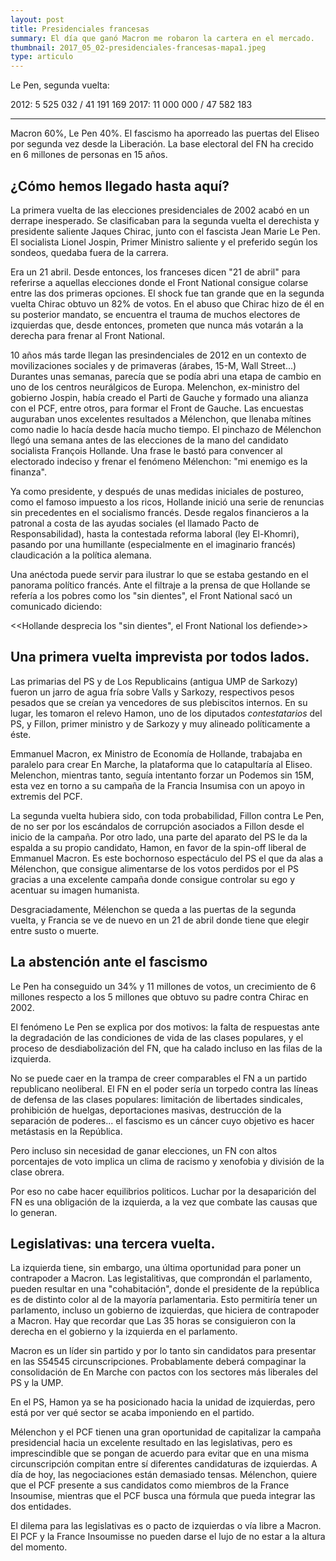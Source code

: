 ```yaml
---
layout: post
title: Presidenciales francesas
summary: El día que ganó Macron me robaron la cartera en el mercado.
thumbnail: 2017_05_02-presidenciales-francesas-mapa1.jpeg
type: articulo
---
```


Le Pen, segunda vuelta:

2012:   5 525 032 / 41 191 169
2017:  11 000 000 / 47 582 183

------

Macron 60%, Le Pen 40%. El fascismo ha aporreado las puertas 
del Eliseo por segunda vez desde la Liberación. La base electoral del FN 
ha crecido en 6 millones de personas en 15 años.

## ¿Cómo hemos llegado hasta aquí?

La primera vuelta de las elecciones presidenciales de 2002 acabó en un 
derrape inesperado. Se clasificaban para la segunda vuelta el derechista
y presidente saliente Jaques Chirac, junto con el fascista Jean Marie Le Pen.
El socialista Lionel Jospin, Primer Ministro saliente y el preferido según 
los sondeos, quedaba fuera de la carrera.

Era un 21 abril. Desde entonces, los franceses dicen "21 de abril" para 
referirse a aquellas elecciones donde el Front National consigue colarse 
entre las dos primeras opciones. El shock fue tan grande que en la 
segunda vuelta Chirac obtuvo un 82% de votos. En el abuso que Chirac 
hizo de él en su posterior mandato, se encuentra el trauma de muchos 
electores de izquierdas que, desde entonces, prometen que nunca más 
votarán a la derecha para frenar al Front National.

10 años más tarde llegan las presindenciales de 2012 en un contexto de movilizaciones sociales
y de primaveras (árabes, 15-M, Wall Street...) Durantes unas semanas, parecía 
que se podía abri una etapa de cambio en uno de los centros neurálgicos de Europa. 
Melenchon, ex-ministro del gobierno Jospin, había creado el Parti de Gauche 
y formado una alianza con el PCF, entre otros, para formar el Front de Gauche. 
Las encuestas auguraban unos excelentes resultados a Mélenchon, 
que llenaba mítines como nadie lo hacía desde hacía mucho tiempo.
El pinchazo de Mélenchon llegó una semana antes de las elecciones de la mano
del candidato socialista François Hollande. Una frase le bastó para 
convencer al electorado indeciso y frenar el fenómeno Mélenchon: "mi enemigo es la finanza". 

Ya como presidente, y después de unas medidas iniciales de postureo, 
como el famoso impuesto a los ricos, Hollande inició una serie de renuncias 
sin precedentes en el socialismo francés. Desde regalos financieros a la 
patronal a costa de las ayudas sociales (el llamado Pacto de Responsabilidad), 
hasta la contestada reforma laboral (ley El-Khomri), pasando
por una humillante (especialmente en el imaginario francés) 
claudicación a la política alemana.

Una anéctoda puede servir para ilustrar lo que se estaba gestando en el
panorama político francés. Ante el filtraje a la prensa de que Hollande
se refería a los pobres como los "sin dientes", el  Front National sacó un 
comunicado diciendo:

<<Hollande desprecia los "sin dientes", el Front National los defiende>>

## Una primera vuelta imprevista por todos lados.

Las primarias del PS y de Los Republicains (antigua UMP de Sarkozy) fueron
un jarro de agua fría sobre Valls y Sarkozy, respectivos pesos pesados que se 
creían ya vencedores de sus plebiscitos internos. En su lugar, 
les tomaron el relevo Hamon, uno de los diputados *contestatarios* del PS, 
y Fillon, primer ministro y de Sarkozy y muy alineado políticamente a éste.

Emmanuel Macron, ex Ministro de Economía de Hollande, trabajaba en paralelo para crear 
En Marche, la plataforma que lo catapultaría al Eliseo. Melenchon, mientras tanto, 
seguía intentanto forzar un Podemos sin 15M, esta vez en torno a su campaña 
de la Francia Insumisa con un apoyo in extremis del PCF. 

La segunda vuelta hubiera sido, con toda probabilidad, Fillon contra Le Pen, 
de no ser por los escándalos de corrupción asociados a Fillon desde el inicio 
de la campaña. Por otro lado, una parte del aparato del PS le da la espalda 
a su propio candidato, Hamon, en favor de la spin-off liberal de Emmanuel Macron.
Es este bochornoso espectáculo del PS el que da alas a Mélenchon, que consigue
alimentarse de los votos perdidos por el PS gracias a una excelente campaña donde
consigue controlar su ego y acentuar su imagen humanista.

Desgraciadamente, Mélenchon se queda a las puertas de la segunda vuelta, y
Francia se ve de nuevo en un 21 de abril donde tiene que elegir entre susto o muerte.

## La abstención ante el fascismo

Le Pen ha conseguido un 34% y 11 millones de votos, un crecimiento de 
6 millones respecto a los 5 millones que obtuvo su padre contra Chirac en 2002.

El fenómeno Le Pen se explica por dos motivos: la falta de respuestas ante la 
degradación de las condiciones de vida de las clases populares, y el proceso
de desdiabolización del FN, que ha calado incluso en las filas de la izquierda. 

No se puede caer en la trampa de creer comparables el FN a un partido republicano
neoliberal. El FN en el poder sería un torpedo contra las líneas de defensa de
las clases populares: limitación de libertades sindicales, prohibición de 
huelgas, deportaciones masivas, destrucción de la separación de poderes... 
el fascismo es un cáncer cuyo objetivo es hacer metástasis en la República.

Pero incluso sin necesidad de ganar elecciones, un FN con altos porcentajes
de voto implica un clima de racismo y xenofobia y división de la clase obrera.

Por eso no cabe hacer equilibrios politicos. Luchar por la desaparición del FN es una
obligación de la izquierda, a la vez que combate las causas que lo generan.

## Legislativas: una tercera vuelta.

La izquierda tiene, sin embargo, una última oportunidad para poner un contrapoder
a Macron. Las legistalitivas, que comprondán el parlamento, pueden resultar
en una "cohabitación", donde el presidente de la república es de distinto color
al de la mayoría parlamentaria. Esto permitiría tener un parlamento, incluso 
un gobierno de izquierdas, que hiciera de contrapoder a Macron. 
Hay que recordar que Las 35 horas se consiguieron con la derecha en el 
gobierno y la izquierda en el parlamento.

Macron es un líder sin partido y por lo tanto sin candidatos para presentar 
en las S54545 circunscripciones. Probablamente deberá compaginar la consolidación
de En Marche con pactos con los sectores más liberales del PS y la UMP.

En el PS, Hamon ya se ha posicionado hacia la unidad de izquierdas, pero está 
por ver qué sector se acaba imponiendo en el partido.

Mélenchon y el PCF tienen una gran oportunidad de capitalizar la campaña 
presidencial hacia un excelente resultado en las legislativas, pero es 
imprescindible que se pongan de acuerdo para evitar que en una misma 
circunscripción compitan entre sí diferentes candidaturas de izquierdas.
A día de hoy, las negociaciones están demasiado tensas. Mélenchon, quiere
que el PCF presente a sus candidatos como miembros de la France Insoumise,
mientras que el PCF busca una fórmula que pueda integrar las dos entidades.

El dilema para las legislativas es o pacto de izquierdas o vía libre
a Macron. El PCF y la France Insoumisse no pueden darse el lujo de no estar
a la altura del momento.
